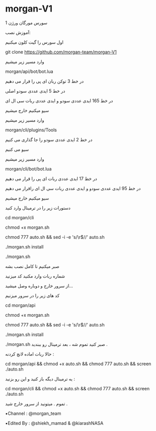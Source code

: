 # morgan-V1

سورس مورگان ورژن 1

آموزش نصب:

اول سورس را گیت کلون میکنیم  

git clone https://github.com/morgan-team/morgan-V1  

وارد مسیر زیر میشیم

morgan/api/bot/bot.lua

در خط 3 توکن ربان ای پی را قرار می دهیم 

در خط 5 ایدی عددی سودو اصلی  

در خط 165 ایدی عددی سودو و ایدی عددی ربات سی ال ای

سیو میکنیم خارج میشیم

وارد مسیر زیر میشیم

morgan/cli/plugins/Tools

در خط 2 ایدی عددی سودو را جا گذاری می کنیم

سیو می کنیم 

وارد مسیر زیر میشیم 

morgan/cli/bot/bot.lua

در خط 17 ایدی عددی ربات ای پی را قرار می دهیم

در خط 95 ایدی عددی سودو  و ایدی عددی ربات سی ال ای راقرار می دهیم

سیو میکنیم خارج میشیم 

دستورات زیر را در ترمینال وارد کنید


cd morgan/cli

chmod +x morgan.sh

chmod 777 auto.sh && sed -i -e 's/\r$//' auto.sh

./morgan.sh install 

 ./morgan.sh

صبر میکنیم تا کامل نصب بشه 

شماره ربات وارد مکنید کد میزنید‌

از سرور خارج و دوباره وصل میشید...

کد های زیر را در سرور میزنیم 

cd morgan/api

chmod +x morgan.sh

chmod 777 auto.sh && sed -i -e 's/\r$//' auto.sh

./morgan.sh install

./morgan.sh
صبر کنید تموم شه ، بعد ترمینال رو ببندید .



حالا ربات اماده لانچ کردنه :

cd morgan/api && chmod +x auto.sh && chmod 777 auto.sh && screen ./auto.sh

یه ترمینال دیگه باز کنید و این رو بزنید : 

cd morgan/cli && chmod +x auto.sh && chmod 777 auto.sh && screen ./auto.sh 

تموم . میتونید از سرور خارج شید .

▪️Channel : @morgan_team

▪️Edited By : @shiekh_mamad & @kiarashNASA
